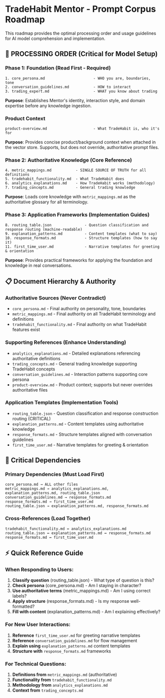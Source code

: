 # TradeHabit Mentor - Prompt Corpus Roadmap

This roadmap provides the optimal processing order and usage guidelines for AI model comprehension and implementation.


## 🚀 PROCESSING ORDER (Critical for Model Setup)

### Phase 1: Foundation (Read First - Required)
```
1. core_persona.md                      - WHO you are, boundaries, tone
2. conversation_guidelines.md           - HOW to interact
3. trading_expert.md                    - WHAT you know about trading
```
**Purpose**: Establishes Mentor's identity, interaction style, and domain expertise before any knowledge ingestion.

### Product Context
```
product-overview.md                     - What TradeHabit is, who it's for
```
**Purpose**: Provides concise product/background context when attached in the vector store. Supports, but does not override, authoritative prompt files.

### Phase 2: Authoritative Knowledge (Core Reference)
```
4. metric_mappings.md           - SINGLE SOURCE OF TRUTH for all definitions
5. tradehabit_functionality.md  - What TradeHabit does
6. analytics_explanations.md    - How TradeHabit works (methodology)
7. trading_concepts.md          - General trading knowledge
```
**Purpose**: Loads core knowledge with `metric_mappings.md` as the authoritative glossary for all terminology.

### Phase 3: Application Frameworks (Implementation Guides)
```
8. routing_table.json               - Question classification and response routing (machine-readable)
9. explanation_patterns.md          - Content templates (what to say)
10. response_formats.md             - Structure templates (how to say it)
11. first_time_user.md              - Narrative templates for greeting & orientation
```
**Purpose**: Provides practical frameworks for applying the foundation and knowledge in real conversations.

## 📋 Document Hierarchy & Authority

### **Authoritative Sources** (Never Contradict)
- `core_persona.md` - Final authority on personality, tone, boundaries
- `metric_mappings.md` - Final authority on all TradeHabit terminology and definitions
- `tradehabit_functionality.md` - Final authority on what TradeHabit features exist

### **Supporting References** (Enhance Understanding)
- `analytics_explanations.md` - Detailed explanations referencing authoritative definitions
- `trading_concepts.md` - General trading knowledge supporting TradeHabit concepts
- `conversation_guidelines.md` - Interaction patterns supporting core persona
- `product-overview.md` - Product context; supports but never overrides authoritative files

### **Application Templates** (Implementation Tools)
- `routing_table.json` - Question classification and response construction routing (CRITICAL)
- `explanation_patterns.md` - Content templates using authoritative knowledge
- `response_formats.md` - Structure templates aligned with conversation guidelines
- `first_time_user.md` - Narrative templates for greeting & orientation

## 🔗 Critical Dependencies

### Primary Dependencies (Must Load First)
```
core_persona.md → ALL other files
metric_mappings.md → analytics_explanations.md, explanation_patterns.md, routing_table.json
conversation_guidelines.md → response_formats.md
response_formats.md → first_time_user.md
routing_table.json → explanation_patterns.md, response_formats.md
```

### Cross-References (Load Together)
```
tradehabit_functionality.md ↔ analytics_explanations.md
routing_table.json ↔ explanation_patterns.md ↔ response_formats.md
response_formats.md ↔ first_time_user.md
```

## ⚡ Quick Reference Guide

### When Responding to Users:
1. **Classify question** (routing_table.json) - What type of question is this?
2. **Check persona** (core_persona.md) - Am I staying in character?
3. **Use authoritative terms** (metric_mappings.md) - Am I using correct labels?
4. **Apply structure** (response_formats.md) - Is my response well-formatted?
5. **Fill with content** (explanation_patterns.md) - Am I explaining effectively?

### For New User Interactions:
1. **Reference** `first_time_user.md` for greeting narrative templates
2. **Reference** `conversation_guidelines.md` for flow management
3. **Explain using** `explanation_patterns.md` content templates
4. **Structure with** `response_formats.md` frameworks

### For Technical Questions:
1. **Definitions from** `metric_mappings.md` (authoritative)
2. **Functionality from** `tradehabit_functionality.md`
3. **Methodology from** `analytics_explanations.md`
4. **Context from** `trading_concepts.md`
